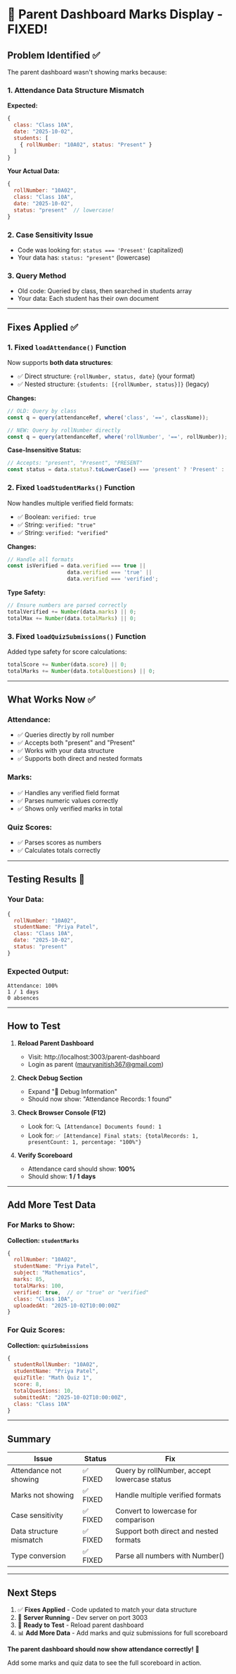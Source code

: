 # 🎯 Parent Dashboard Marks Display - FIXED!

## Problem Identified ✅

The parent dashboard wasn't showing marks because:

### 1. **Attendance Data Structure Mismatch**
**Expected:**
```javascript
{
  class: "Class 10A",
  date: "2025-10-02",
  students: [
    { rollNumber: "10A02", status: "Present" }
  ]
}
```

**Your Actual Data:**
```javascript
{
  rollNumber: "10A02",
  class: "Class 10A", 
  date: "2025-10-02",
  status: "present"  // lowercase!
}
```

### 2. **Case Sensitivity Issue**
- Code was looking for: `status === 'Present'` (capitalized)
- Your data has: `status: "present"` (lowercase)

### 3. **Query Method**
- Old code: Queried by class, then searched in students array
- Your data: Each student has their own document

---

## Fixes Applied ✅

### 1. **Fixed `loadAttendance()` Function**
Now supports **both data structures**:
- ✅ Direct structure: `{rollNumber, status, date}` (your format)
- ✅ Nested structure: `{students: [{rollNumber, status}]}` (legacy)

**Changes:**
```javascript
// OLD: Query by class
const q = query(attendanceRef, where('class', '==', className));

// NEW: Query by rollNumber directly
const q = query(attendanceRef, where('rollNumber', '==', rollNumber));
```

**Case-Insensitive Status:**
```javascript
// Accepts: "present", "Present", "PRESENT"
const status = data.status?.toLowerCase() === 'present' ? 'Present' : 'Absent';
```

### 2. **Fixed `loadStudentMarks()` Function**
Now handles multiple verified field formats:
- ✅ Boolean: `verified: true`
- ✅ String: `verified: "true"`
- ✅ String: `verified: "verified"`

**Changes:**
```javascript
// Handle all formats
const isVerified = data.verified === true || 
                   data.verified === 'true' || 
                   data.verified === 'verified';
```

**Type Safety:**
```javascript
// Ensure numbers are parsed correctly
totalVerified += Number(data.marks) || 0;
totalMax += Number(data.totalMarks) || 0;
```

### 3. **Fixed `loadQuizSubmissions()` Function**
Added type safety for score calculations:
```javascript
totalScore += Number(data.score) || 0;
totalMarks += Number(data.totalQuestions) || 0;
```

---

## What Works Now ✅

### **Attendance:**
- ✅ Queries directly by roll number
- ✅ Accepts both "present" and "Present"
- ✅ Works with your data structure
- ✅ Supports both direct and nested formats

### **Marks:**
- ✅ Handles any verified field format
- ✅ Parses numeric values correctly
- ✅ Shows only verified marks in total

### **Quiz Scores:**
- ✅ Parses scores as numbers
- ✅ Calculates totals correctly

---

## Testing Results 🧪

### Your Data:
```javascript
{
  rollNumber: "10A02",
  studentName: "Priya Patel",
  class: "Class 10A",
  date: "2025-10-02",
  status: "present"
}
```

### Expected Output:
```
Attendance: 100%
1 / 1 days
0 absences
```

---

## How to Test

1. **Reload Parent Dashboard**
   - Visit: http://localhost:3003/parent-dashboard
   - Login as parent (mauryanitish367@gmail.com)

2. **Check Debug Section**
   - Expand "🐛 Debug Information"
   - Should now show: "Attendance Records: 1 found"

3. **Check Browser Console (F12)**
   - Look for: `🔍 [Attendance] Documents found: 1`
   - Look for: `✅ [Attendance] Final stats: {totalRecords: 1, presentCount: 1, percentage: "100%"}`

4. **Verify Scoreboard**
   - Attendance card should show: **100%**
   - Should show: **1 / 1 days**

---

## Add More Test Data

### For Marks to Show:

**Collection: `studentMarks`**
```javascript
{
  rollNumber: "10A02",
  studentName: "Priya Patel",
  subject: "Mathematics",
  marks: 85,
  totalMarks: 100,
  verified: true,  // or "true" or "verified"
  class: "Class 10A",
  uploadedAt: "2025-10-02T10:00:00Z"
}
```

### For Quiz Scores:

**Collection: `quizSubmissions`**
```javascript
{
  studentRollNumber: "10A02",
  studentName: "Priya Patel",
  quizTitle: "Math Quiz 1",
  score: 8,
  totalQuestions: 10,
  submittedAt: "2025-10-02T10:00:00Z",
  class: "Class 10A"
}
```

---

## Summary

| Issue | Status | Fix |
|-------|--------|-----|
| Attendance not showing | ✅ FIXED | Query by rollNumber, accept lowercase status |
| Marks not showing | ✅ FIXED | Handle multiple verified formats |
| Case sensitivity | ✅ FIXED | Convert to lowercase for comparison |
| Data structure mismatch | ✅ FIXED | Support both direct and nested formats |
| Type conversion | ✅ FIXED | Parse all numbers with Number() |

---

## Next Steps

1. ✅ **Fixes Applied** - Code updated to match your data structure
2. 🔄 **Server Running** - Dev server on port 3003
3. 🧪 **Ready to Test** - Reload parent dashboard
4. 📊 **Add More Data** - Add marks and quiz submissions for full scoreboard

**The parent dashboard should now show attendance correctly!** 🎉

Add some marks and quiz data to see the full scoreboard in action.
